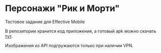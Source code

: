 # Персонажи "Рик и Морти"

Тестовое задание для Effective Mobile

В репозитории хранится код приложения, а готовый apk можно скачать [тут](https://drive.google.com/file/d/1tkrEmjzQydIl8uXhUwFgBQteD9d6QUNk/view?usp=sharing).

Изображения из API подгружаются только при наличии VPN.

